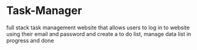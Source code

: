 # Task-Manager
full stack task management website that allows users to log in to website using their email and password and create a to do list, manage data list in progress and done
